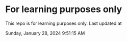 # For learning purposes only
This repo is for learning purposes only.
Last updated at

Sunday, January 28, 2024 9:51:15 AM

